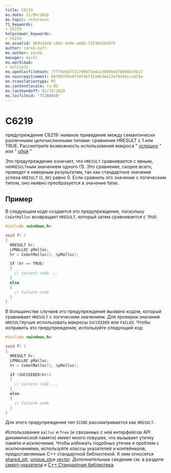 ```yaml
---
title: C6219
ms.date: 11/04/2016
ms.topic: reference
f1_keywords:
- C6219
helpviewer_keywords:
- C6219
ms.assetid: 889a2de8-c0dc-4e8e-a46b-735384202675
author: corob-msft
ms.author: corob
manager: markl
ms.workload:
- multiple
ms.openlocfilehash: 77f75ebb7531790b75e4a130069a5fd898e35b17
ms.sourcegitcommit: 68f893f6e472df46f323db34a13a7034dccad25a
ms.translationtype: MT
ms.contentlocale: ru-RU
ms.lasthandoff: 02/15/2020
ms.locfileid: "77268010"
---
```

# <a name="c6219"></a>C6219

предупреждение C6219: неявное приведение между семантически различными целочисленными типами: сравнение HRESULT с 1 или TRUE. Рассмотрите возможность использования макроса " [успешно](/windows/desktop/api/winerror/nf-winerror-succeeded) " или " [сбой](/windows/desktop/api/winerror/nf-winerror-failed) "

Это предупреждение означает, что `HRESULT` сравнивается с явным, не`HRESULT`ным значением одного (1). Это сравнение, скорее всего, приведет к неверным результатам, так как стандартное значение успеха `HRESULT` (`S_OK`) равно 0. Если сравнить это значение с логическим типом, оно неявно преобразуется в значение false.

## <a name="example"></a>Пример

В следующем коде создается это предупреждение, поскольку `CoGetMalloc` возвращает `HRESULT`, который затем сравнивается с `TRUE`:

```cpp
#include <windows.h>

void f( )
{
  HRESULT hr;
  LPMALLOC pMalloc;
  hr = CoGetMalloc(1, &pMalloc);

  if (hr == TRUE)
  {
    // success code ...
  }
  else
  {
    // failure code
  }
}
```

В большинстве случаев это предупреждение вызвано кодом, который сравнивает `HRESULT` с логическим значением. Для проверки значения `HRESULT`лучше использовать макросы `SUCCEEDED` или `FAILED`. Чтобы исправить это предупреждение, используйте следующий код:

```cpp
#include <windows.h>

void f( )
{
  HRESULT hr;
  LPMALLOC pMalloc;
  hr = CoGetMalloc(1, &pMalloc);

  if (SUCCEEDED(hr))
  {
    // success code ...
  }
  else
  {
    // failure code
  }
}
```

Для этого предупреждения тип `SCODE` рассматривается как `HRESULT`.

Использование `malloc` и `free` (и связанных с ней интерфейсов API динамической памяти) имеет много ловушек, что вызывает утечку памяти и исключения. Чтобы избежать подобных утечек и проблем с исключениями, используйте классы указателей и контейнеров, предоставляемые C++ стандартной библиотекой. К ним относятся [shared_ptr](/cpp/standard-library/shared-ptr-class), [unique_ptr](/cpp/standard-library/unique-ptr-class)и [vector](/cpp/standard-library/vector). Дополнительные сведения см. в разделе [смарт-указатели](/cpp/cpp/smart-pointers-modern-cpp) и [ C++ Стандартная библиотека](/cpp/standard-library/cpp-standard-library-reference).
